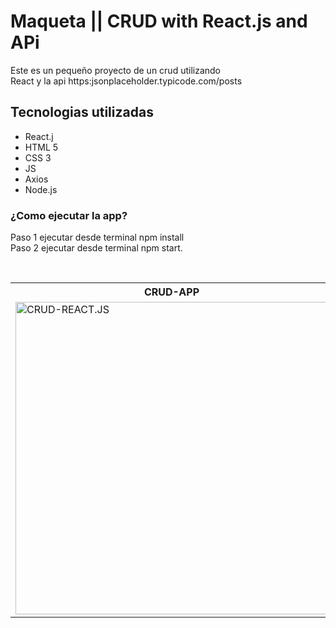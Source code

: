 
# Maqueta || CRUD with React.js and APi

<p>Este es un pequeño proyecto de un crud utilizando<br>
   React y la api https:jsonplaceholder.typicode.com/posts</p>
<h2>Tecnologias utilizadas</h2>
<ul>
   <li>React.j</li>
   <li>HTML 5</li>
   <li>CSS 3</li>
   <li>JS</li>
   <li>Axios</li>
   <li>Node.js</li>
</ul>
<h3>¿Como ejecutar la app?</h3>
<p>
 Paso 1 ejecutar desde terminal npm install<br>
 Paso 2 ejecutar desde terminal npm start.
</p><br>

<table>
   <tr>
      <th>
         CRUD-APP
      </th>
   </tr>
   <tr>
      <td>
         <img src="https://user-images.githubusercontent.com/99376135/210189822-0be08f47-f97c-49ce-b2c9-8dd055f7db50.png" alt="CRUD-REACT.JS" width="500">
      </td>
   </tr>
</table>

